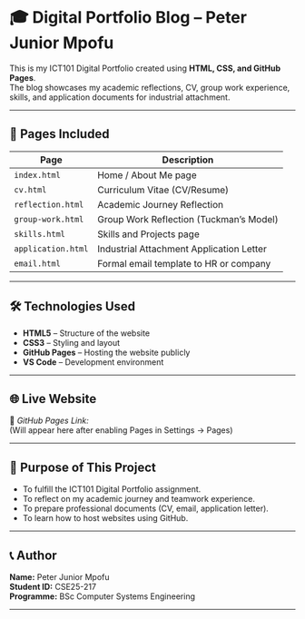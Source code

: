 # 🎓 Digital Portfolio Blog – Peter Junior Mpofu

This is my ICT101 Digital Portfolio created using **HTML, CSS, and GitHub Pages**.  
The blog showcases my academic reflections, CV, group work experience, skills, and application documents for industrial attachment.

---

## 📁 Pages Included

| Page | Description |
|------|-------------|
| `index.html` | Home / About Me page |
| `cv.html` | Curriculum Vitae (CV/Resume) |
| `reflection.html` | Academic Journey Reflection |
| `group-work.html` | Group Work Reflection (Tuckman’s Model) |
| `skills.html` | Skills and Projects page |
| `application.html` | Industrial Attachment Application Letter |
| `email.html` | Formal email template to HR or company |

---

## 🛠️ Technologies Used

- **HTML5** – Structure of the website  
- **CSS3** – Styling and layout  
- **GitHub Pages** – Hosting the website publicly  
- **VS Code** – Development environment  

---

## 🌐 Live Website

🔗 *GitHub Pages Link:*  
(Will appear here after enabling Pages in Settings → Pages)

---

## 📌 Purpose of This Project

- To fulfill the ICT101 Digital Portfolio assignment.  
- To reflect on my academic journey and teamwork experience.  
- To prepare professional documents (CV, email, application letter).  
- To learn how to host websites using GitHub.

---

## 📞 Author

**Name:** Peter Junior Mpofu  
**Student ID:** CSE25-217  
**Programme:** BSc Computer Systems Engineering

---

